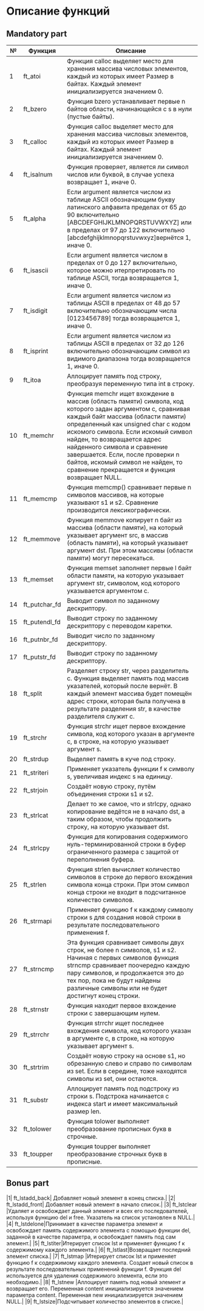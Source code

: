# Описание функций
## Mandatory part
|№|Функция|Описание|
|-|------------|---------------------------------------------------------------------------------------------------------|
|1|ft_atoi     |	Функция calloc выделяет место для хранения массива числовых элементов, каждый из которых имеет Размер в байтах. Каждый элемент инициализируется значением 0.|
|2|ft_bzero	   | Функция bzero устанавливает первые n байтов области, начинающейся с s в нули (пустые байты). |
|3|ft_calloc   | Функция calloc выделяет место для хранения массива числовых элементов, каждый из которых имеет Размер в байтах. Каждый элемент инициализируется значением 0.|
|4|ft_isalnum  | Функция проверяет, является ли символ числов или буквой, в случае успеха возвращает 1, иначе 0.|
|5|ft_alpha  |Если argument является числом из таблице ASCII обозначающим букву латинского алфавита пределах от 65 до 90 включительно [ABCDEFGHIJKLMNOPQRSTUVWXYZ] или в пределах от 97 до 122 включительно [abcdefghijklmnopqrstuvwxyz]вернётся 1, иначе 0.|
|6| ft_isascii | Если argument является числом в пределах от 0 до 127 включительно, которое можно итерпретировать по таблице ASCII, тогда возвращается 1, иначе 0.|
|7| ft_isdigit | Если argument является числом из таблицы ASCII в пределах от 48 до 57 включительно обозначающим числа [0123456789] тогда возвращается 1, иначе 0.|
|8| ft_isprint | Если argument является числом из таблицы ASCII в пределах от 32 до 126 включительно обозначающим символ из видимого диапазона тогда возвращается 1, иначе 0.|
|9| ft_itoa    | Аллоцирует память под строку, преобразуя переменную типа int в строку.|
|10| ft_memchr | Функция memchr ищет вхождение в массив (область памяти) символа, код которого задан аргументом c, сравнивая каждый байт массива (области памяти) определенный как unsigned char с кодом искомого символа. Если искомый символ найден, то возвращается адрес найденного символа и сравнение завершается. Если, после проверки n байтов, искомый символ не найден, то сравнение прекращается и функция возвращает NULL.|
|11| ft_memcmp | Функция memcmp() сравнивает первые n символов массивов, на которые указывают s1 и s2. Сравнение производится лексикографически.
|12| ft_memmove| Функция memmove копирует n байт из массива (области памяти), на который указывает аргумент src, в массив (область памяти), на который указывает аргумент dst. При этом массивы (области памяти) могут пересекаться.|
|13| ft_memset | Функция memset заполняет первые l байт области памяти, на которую указывает аргумент str, символом, код которого указывается аргументом c.|
|14| ft_putchar_fd| Выводит символ по заданному дескриптору.|
|15| ft_putendl_fd| Выводит строку по заданному дескриптору с переводом каретки.|
|16| ft_putnbr_fd | Выводит число по заданному дескриптору.|
|17| ft_putstr_fd | Выводит строку по заданному дескриптору.|
|18| ft_split  | Разделяет строку str, через разделитель c. Функция выделяет память под массив указателей, который после вернёт. В каждый элемент массива будет помещён адрес строки, которая была получена в результате разделения str, в качестве разделителя служит c.|
|19| ft_strchr | Функция strchr ищет первое вхождение символа, код которого указан в аргументе c, в строке, на которую указывает аргумент s.|
|20| ft_strdup | Выделяет память в куче под строку.| 
|21| ft_striteri| Применяет указатель функции f к символу s, увеличивая индекс s на единицу.
|22| ft_strjoin | Создаёт новую строку, путём объединения строки s1 и s2.|
|23| ft_strlcat| Делает то же самое, что и strlcpy, однако копирование ведётся не в начало dst, а таким образом, чтобы продолжить строку, на которую указывает dst.|
|24| ft_strlcpy| Функция для копирования содержимого нуль-терминированной строки в буфер ограниченного размера с защитой от переполнения буфера.|
|25| ft_strlen | Функция strlen вычисляет количество символов в строке до первого вхождения символа конца строки. При этом символ конца строки не входит в подсчитанное количество символов.|
|26| ft_strmapi| Применяет функцию f к каждому символу строки s для создания новой строки в результате последовательного применения f.|
|27| ft_strncmp| Эта функция сравнивает символы двух строк, не более n символов, s1 и s2. Начиная с первых символов функция strncmp сравнивает поочередно каждую пару символов, и продолжается это до тех пор, пока не будут найдены различные символы или не будет достигнут конец строки.|
|28| ft_strnstr| Функция находит первое вхождение строки с завершающим нулем.|
|29| ft_strrchr| Функция strrchr ищет последнее вхождения символа, код которого указан в аргументе c, в строке, на которую указывает аргумент s.|
|30| ft_strtrim| Создаёт новую строку на основе s1, но обрезанную слево и справо по символам из set. Если в середине, тоже находятся символы из set, они остаются.|
|31| ft_substr | Аллоцирует память под подстроку из строки s. Подстрока начинается с индекса start и имеет максимальный размер len.
|32| ft_tolower| Функция tolower выполняет преобразование прописных букв в строчные. |
|33| ft_toupper| Функция toupper выполняет преобразование строчных букв в прописные. |
## Bonus part
|1| ft_lstadd_back| Добавляет новый элемент в конец списка.|
|2| ft_lstadd_front| Добавляет новый элемент в начало список.|
|3| ft_lstclear |Удаляет и освобождает данный элемент и всех его последователей, используя функцию del и free. Указатель на список установлен в NULL.|
|4| ft_lstdelone|Принимает в качестве параметра элемент и освобождает память содержимого элемента с помощью функции del, заданной в качестве параметра, и освобождает память под сам элемент.|
|5| ft_lstiter|Итерирует список lst и применяет функцию f к содержимому каждого элемента.|
|6| ft_lstlast|Возвращает последний элемент списка.|
|7| ft_lstmap |Итерирует список lst и применяет функцию f к содержимому каждого элемента. Создает новый список в результате последовательных применений функции f. Функция del используется для удаления содержимого элемента, если это необходимо.|
|8| ft_lstnew |Аллоцирует память под новый элемент и возвращает его. Переменная content инициализируется значением параметра content. Переменная new инициализируется значением NULL.|
|9| ft_lstsize|Подсчитывает количество элементов в списке.|
